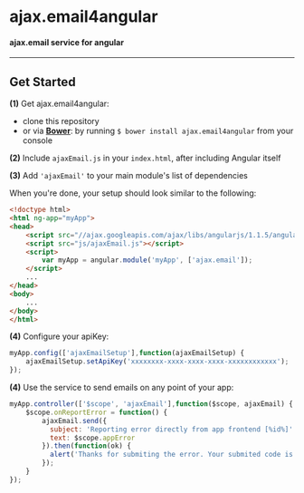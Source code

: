 # ajax.email4angular

#### ajax.email service for angular
---

## Get Started

**(1)** Get ajax.email4angular:
- clone this repository
- or via **[Bower](http://bower.io/)**: by running `$ bower install ajax.email4angular` from your console

**(2)** Include `ajaxEmail.js` in your `index.html`, after including Angular itself

**(3)** Add `'ajaxEmail'` to your main module's list of dependencies

When you're done, your setup should look similar to the following:

```html
<!doctype html>
<html ng-app="myApp">
<head>
    <script src="//ajax.googleapis.com/ajax/libs/angularjs/1.1.5/angular.min.js"></script>
    <script src="js/ajaxEmail.js"></script>
    <script>
        var myApp = angular.module('myApp', ['ajax.email']);
    </script>
    ...
</head>
<body>
    ...
</body>
</html>
```

**(4)** Configure your apiKey:

```javascript
myApp.config(['ajaxEmailSetup'],function(ajaxEmailSetup) {
	ajaxEmailSetup.setApiKey('xxxxxxxx-xxxx-xxxx-xxxx-xxxxxxxxxxxx');
});
```

**(4)** Use the service to send emails on any point of your app:

```javascript
myApp.controller(['$scope', 'ajaxEmail'],function($scope, ajaxEmail) {
	$scope.onReportError = function() {
  		ajaxEmail.send({
          subject: 'Reporting error directly from app frontend [%id%]'
          text: $scope.appError
		}).then(function(ok) {
          alert('Thanks for submiting the error. Your submited code is: ' + ok.id);
		});
	}
});
```









